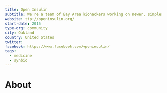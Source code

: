 ```yaml
---
title: Open Insulin
subtitle: We're a team of Bay Area biohackers working on newer, simpler, less expensive ways to make insulin.
website: ttp://openinsulin.org/
start-date: 2015
type-org: community
city: Oakland
country: United States
twitter:
facebook: https://www.facebook.com/openinsulin/
tags:
  - medicine
  - synbio
---
```


# About

